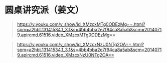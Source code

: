 # 圆桌讲究派（姜文）

> https://v.youku.com/v_show/id_XMzcxMTg0ODEzMg==.html?spm=a2hbt.13141534.1_3.1&s=4bb4bba2e7f94ca8a5ab&scm=20140719.apircmd.61516.video_XMzcxMTg0ODEzMg==

> https://v.youku.com/v_show/id_XMzcxNzU0NTg2OA==.html?spm=a2hbt.13141534.1_3.1&s=4bb4bba2e7f94ca8a5ab&scm=20140719.apircmd.61516.video_XMzcxNzU0NTg2OA==

